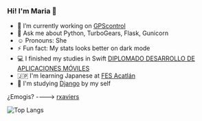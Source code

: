 <!--
**dwimLacayo/dwimLacayo** is a ✨ _special_ ✨ repository because its `README.md` (this file) appears on your GitHub profile.
-->


### Hi! I'm Maria 👋


- 🔭 I’m currently working on [GPScontrol](https://rastreogpscontrol.com.mx/)
- 💬 Ask me about Python, TurboGears, Flask, Gunicorn
- :relaxed: Pronouns: She
- ⚡ Fun fact: My stats looks better on dark mode
- :computer: I finished my studies in Swift [DIPLOMADO DESARROLLO DE APLICACIONES MÓVILES](http://ioslab.ingenieria.unam.mx/diplomado.html)
- :jp: I'm learning Japanese at [FES Acatlán](https://www.acatlan.unam.mx/index.php?id=97)
- 🌱 I'm studying [Django](https://www.djangoproject.com/) by my self


¿Emogis? ----> [rxaviers](https://gist.github.com/rxaviers/7360908)<br>

<!-- 
[![trophy](https://github-profile-trophy.vercel.app/?username=mglacayo07&theme=dracula&title=Commit,Repositories)](https://github.com/mglacayo07)

![Maria Lacayo's GitHub stats](https://github-readme-stats.vercel.app/api?username=mglacayo07&show_icons=true&count_private=true&theme=dracula)
 -->
![Top Langs](https://github-readme-stats.vercel.app/api/top-langs/?username=mglacayo07&layout=compact&show_icons=true&count_private=true&theme=dracula)

